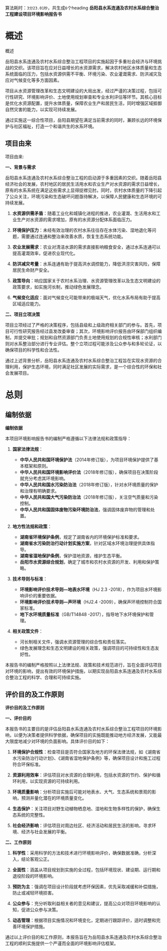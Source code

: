 算法耗时：`3分23.01秒`，共生成`6`个heading
**岳阳县水系连通及农村水系综合整治工程建设项目环境影响报告书**
# 概述
概述

岳阳县水系连通及农村水系综合整治工程项目的实施起因于多重社会经济与环境挑战的交织。该项目旨在应对日益增长的水资源需求，解决农村地区水体质量和生态系统面临的压力，包括水资源供需不平衡、环境污染、农业灌溉需求、防洪减灾及应对气候变化等多方面因素。

项目从水资源管理改革和生态文明建设的大局出发，经过严谨的决策过程，包括可行性研究、环境影响评价、土地使用规划审查和专业水利评估等环节。其核心目标是优化水资源配置，提升水体质量，保障农业生产和居民生活，同时增强区域抵御自然灾害的能力，以实现可持续发展。

通过实施这一综合性项目，岳阳县期望在满足当前需求的同时，兼顾长远的环境保护与社区福祉，打造一个和谐共生的水系环境。
## 项目由来
项目由来:

**一、背景与需求**

岳阳县水系连通及农村水系综合整治工程的启动源于多重因素的交织。随着岳阳县经济社会的发展，农村地区的居民生活用水和农业生产对水资源的需求日益增长，原有的水系系统在满足这些需求上显得捉襟见肘。同时，农村水体质量的下降引起了公众关注，环境污染和生态破坏问题亟待解决，以保障人民健康和生态环境的可持续发展。

1. **水资源供需矛盾**：随着工业化和城镇化进程的推进，农业灌溉、生活用水和工业生产对水资源的需求增加，原有的水资源分配体系面临压力。

2. **环境保护压力**：未经有效治理的农村水系往往存在水体污染、湿地退化等问题，需要通过连通和整治来改善水质，恢复生态系统功能。

3. **农业发展需求**：农业对清洁水源的需求直接影响粮食安全，通过水系连通可以提高灌溉效率，促进农业现代化。

4. **防洪减灾考量**：水系连通有助于提高洪水调控能力，降低洪涝灾害风险，保障居民生命财产安全。

5. **政策导向**：响应国家关于农村水系治理、水资源管理改革以及生态文明建设的政策要求，如实施河长制，推动绿色发展理念。

6. **气候变化适应**：面对气候变化可能带来的极端天气，优化水系布局有助于提高区域适应能力。

**二、项目立项决策**

项目立项经过了严格的决策程序，包括县级和上级政府相关部门的参与。首先，项目可行性研究报告经过县发改委审查；其次，环境影响评价报告由环保部门组织编制，并提交审批；规划和自然资源部门负责土地使用规划的合规性审核；水利部门则对水系整治部分进行专业评估。整个立项过程可能涉及公众参与和多轮论证，以确保项目的科学性和合法性。

通过上述背景分析，岳阳县水系连通及农村水系综合整治工程旨在实现水资源的合理利用，保护生态环境，同时满足社区发展的实际需求，是一个综合性的环保和社会发展项目。
# 总则
## 编制依据
**编制依据**

本项目环境影响报告书的编制严格遵循以下法律法规和政策指导：

1. **国家法律法规**：
   - **中华人民共和国环境保护法**（2014年修订版），为项目环境保护提供了基本框架和原则。
   - **中华人民共和国环境影响评价法**（2018年修订版），确保项目在决策阶段就充分考虑其环境影响。
   - **中华人民共和国水污染防治法**（2018年修订版），针对水环境质量的保护和治理有明确要求。
   - **中华人民共和国大气污染防治法**（2018年修订版），关注空气质量和污染控制。
   - **中华人民共和国固体废物污染环境防治法**，强调固体废弃物的管理和处置。

2. **地方性法规和政策**：
   - **湖南省环境保护条例**，规定了湖南省内的环境保护标准和要求。
   - **湖南省水污染防治行动计划实施方案**，针对区域水环境治理提供具体指导。
   - **湖南省湿地保护条例**，保护湿地资源，维护生态平衡。
   - **岳阳市水资源综合规划**，确定了城市和农村水资源的开发、利用和保护策略。

3. **技术导则与标准**：
   - **环境影响评价技术导则—地表水环境**（HJ 2.3 -2018），作为项目水环境影响评价的重要依据。
   - **环境影响评价技术导则—声环境**（HJ2.4 -2009），确保声环境控制符合国家标准。
   - **地下水环境质量标准**（GB/T14848 -2017），指导地下水环境保护和管理。

4. **相关政策文件**：
   - 河长制相关文件，强调水资源管理的综合性和责任落实。
   - 绿色发展理念和生态文明建设的相关政策，强调项目的可持续性和生态友好性。

本报告书的编制严格按照以上法律法规、政策和技术规范进行，旨在全面评估项目对环境的影响，提出有效的环境保护措施，以期实现岳阳县水系连通及农村水系综合整治工程的科学、合理和可持续实施。
## 评价目的及工作原则
**评价目的及工作原则**

**一、评价目的**

本报告书的主要目的是评估岳阳县水系连通及农村水系综合整治工程项目的环境影响，以便为决策者提供科学依据，确保项目的实施既能推动地方经济发展，又能最大限度地减少对环境的负面影响。具体评价目的如下：

1. **环境保护合规性**：检查项目是否符合国家及地方的环保法律法规，如《湖南省水污染防治行动计划》、《湖南省湿地保护条例》等，确保项目设计和施工过程符合环保标准。

2. **资源利用效率**：评估项目对水资源的合理利用，包括水资源的节约、保护和循环利用，以实现资源的可持续利用。

3. **环境质量影响**：分析项目实施后可能对地表水、大气、生态系统和景观的影响，预测并量化潜在的环境质量变化。

4. **生态保护**：关注项目对野生动植物栖息地、湿地和生物多样性的保护，确保生态系统的完整性。

5. **社会经济影响**：评估项目对周边社区、经济活动和居民生活的影响，寻求环境、经济与社会发展的平衡。

**二、工作原则**

1. **科学性**：采用科学的方法和技术进行环境影响评价，确保数据准确，分析深入，结论客观公正。

2. **全面性**：涵盖从项目规划到实施的全过程，包括环境现状、建设期、运行期和退役阶段的环境影响。

3. **预防为主**：强调在项目设计阶段就考虑环保因素，优先采取减缓和补偿措施，防止或减轻环境损害。

4. **公众参与**：充分听取利益相关者的意见和建议，提高公众对项目环境影响的认知，促进公众参与决策。

5. **动态管理**：根据项目实施情况和环境变化，定期进行跟踪评价，适时调整和完善环境保护措施。

通过以上评价目的和工作原则，本报告旨在为岳阳县水系连通及农村水系综合整治工程的顺利实施提供一个严谨而全面的环境影响评估框架。
